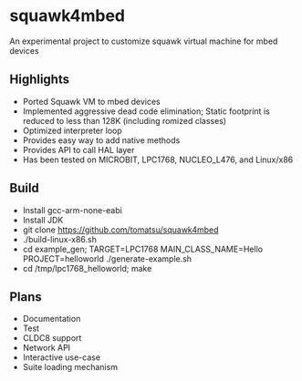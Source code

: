 squawk4mbed
==========
An experimental project to customize squawk virtual machine for mbed devices

Highlights
-----------
* Ported Squawk VM to mbed devices
* Implemented aggressive dead code elimination; Static footprint is reduced to less than 128K (including romized classes)
* Optimized interpreter loop
* Provides easy way to add native methods
* Provides API to call HAL layer
* Has been tested on MICROBIT, LPC1768, NUCLEO_L476, and Linux/x86

Build
-----
* Install gcc-arm-none-eabi
* Install JDK
* git clone https://github.com/tomatsu/squawk4mbed
* ./build-linux-x86.sh
* cd example_gen; TARGET=LPC1768 MAIN_CLASS_NAME=Hello PROJECT=helloworld ./generate-example.sh
* cd /tmp/lpc1768_helloworld; make

Plans
-----
* Documentation
* Test
* CLDC8 support
* Network API
* Interactive use-case
* Suite loading mechanism
